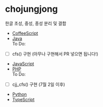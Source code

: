 # chojungjong
한글 초성, 중성, 종성 분리 및 결합

- [CoffeeScript](https://github.com/sweetcorn1229/chojungjong/blob/main/coffeescript/docs.md)
- [Java](https://github.com/sweetcorn1229/chojungjong/blob/main/java/docs.md)
<br/>To Do:
* [ ] cfs() 구현 (아무나 구현해서 PR 넣으면 됩니다!)
- [JavaScript](https://github.com/sweetcorn1229/chojungjong/blob/main/javascript/docs.md)
- [PHP](https://github.com/sweetcorn1229/chojungjong/blob/main/php/docs.md)
<br/>To Do:
* [ ] cjj_cfs() 구현 (7월 2일 이후)
- [Python](https://github.com/sweetcorn1229/chojungjong/blob/main/python/docs.md)
- [TypeScript](https://github.com/sweetcorn1229/chojungjong/blob/main/typescript/docs.md)
